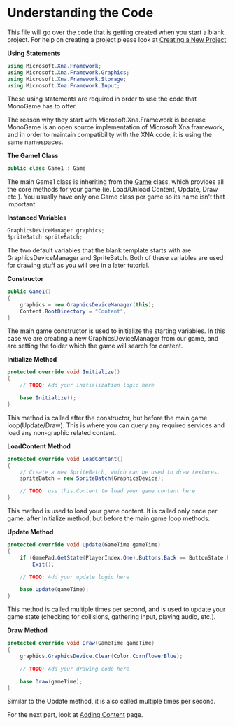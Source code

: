 # Understanding the Code

This file will go over the code that is getting created when you start a blank project. For help on creating a project please look at [Creating a New Project](1_creating_a_new_project.md)

**Using Statements**

```csharp
using Microsoft.Xna.Framework;
using Microsoft.Xna.Framework.Graphics;
using Microsoft.Xna.Framework.Storage;
using Microsoft.Xna.Framework.Input;
```

These using statements are required in order to use the code that MonoGame has to offer.

The reason why they start with Microsoft.Xna.Framework is because MonoGame is an open source implementation of Microsoft Xna framework, and in order to maintain compatibility with the XNA code, it is using the same namespaces.

**The Game1 Class**

```csharp
public class Game1 : Game
```

The main Game1 class is inheriting from the [Game](xref:Microsoft.Xna.Framework.Game) class, which provides all the core methods for your game (ie. Load/Unload Content, Update, Draw etc.). You usually have only one Game class per game so its name isn't that important.

**Instanced Variables**

```csharp
GraphicsDeviceManager graphics;
SpriteBatch spriteBatch;
```

The two default variables that the blank template starts with are GraphicsDeviceManager and SpriteBatch. Both of these variables are used for drawing stuff as you will see in a later tutorial.

**Constructor**

```csharp
public Game1()
{
    graphics = new GraphicsDeviceManager(this);
    Content.RootDirectory = "Content";
}
```
The main game constructor is used to initialize the starting variables. In this case we are creating a new GraphicsDeviceManager from our game, and are setting the folder which the game will search for content.

**Initialize Method**

```csharp
protected override void Initialize()
{
    // TODO: Add your initialization logic here

    base.Initialize();
}
```

This method is called after the constructor, but before the main game loop(Update/Draw). This is where you can query any required services and load any non-graphic related content.

**LoadContent Method**

```csharp
protected override void LoadContent()
{
    // Create a new SpriteBatch, which can be used to draw textures.
    spriteBatch = new SpriteBatch(GraphicsDevice);

    // TODO: use this.Content to load your game content here
}
```

This method is used to load your game content. It is called only once per game, after Initialize method, but before the main game loop methods.

**Update Method**

```csharp
protected override void Update(GameTime gameTime)
{
    if (GamePad.GetState(PlayerIndex.One).Buttons.Back == ButtonState.Pressed || Keyboard.GetState().IsKeyDown(Keys.Escape))
        Exit();

    // TODO: Add your update logic here

    base.Update(gameTime);
}
```

This method is called multiple times per second, and is used to update your game state (checking for collisions, gathering input, playing audio, etc.).

**Draw Method**

```csharp
protected override void Draw(GameTime gameTime)
{
    graphics.GraphicsDevice.Clear(Color.CornflowerBlue);

    // TODO: Add your drawing code here

    base.Draw(gameTime);
}
```

Similar to the Update method, it is also called multiple times per second.

For the next part, look at [Adding Content](3_adding_content.md) page.
